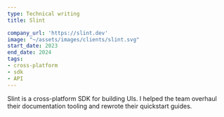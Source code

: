 ```yaml
---
type: Technical writing
title: Slint

company_url: 'https://slint.dev'
image: "~/assets/images/clients/slint.svg"
start_date: 2023
end_date: 2024
tags:
- cross-platform
- sdk
- API
---
```


Slint is a cross-platform SDK for building UIs. I helped the team overhaul their documentation tooling and rewrote their quickstart guides.